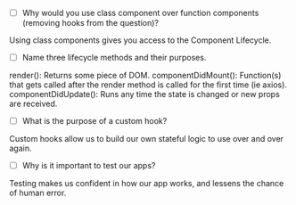 - [ ] Why would you use class component over function components (removing hooks from the question)?

Using class components gives you access to the Component Lifecycle.

- [ ] Name three lifecycle methods and their purposes.

render(): Returns some piece of DOM.
componentDidMount(): Function(s) that gets called after the render method is called for the first time (ie axios).
componentDidUpdate(): Runs any time the state is changed or new props are received.

- [ ] What is the purpose of a custom hook?

Custom hooks allow us to build our own stateful logic to use over and over again.

- [ ] Why is it important to test our apps?

Testing makes us confident in how our app works, and lessens the chance of human error.